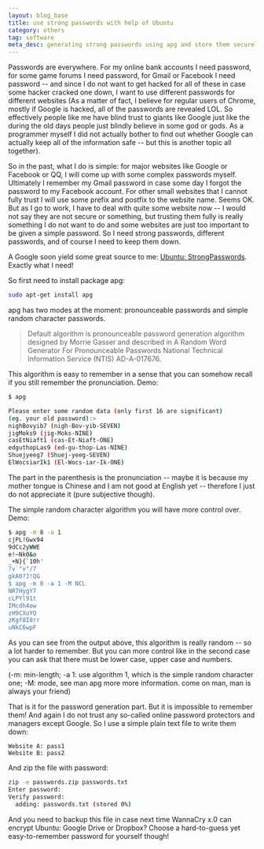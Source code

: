 ```yaml
---
layout: blog_base
title: use strong passwords with help of Ubuntu
category: others
tag: software
meta_desc: generating strong passwords using apg and store them securely, on ubuntu
---
```


Passwords are everywhere. For my online bank accounts I need password, for some game forums I need password, for Gmail or Facebook I need password -- and since I do not want to get hacked for all of these in case some hacker cracked one down, I want to use different passwords for different websites (As a matter of fact, I believe for regular users of Chrome, mostly if Google is hacked, all of the passwords are revealed LOL. So effectively people like me have blind trust to giants like Google just like the during the old days people just blindly believe in some god or gods. As a programmer myself I did not actually bother to find out whether Google can actually keep all of the information safe -- but this is another topic all together).

So in the past, what I do is simple: for major websites like Google or Facebook or QQ, I will come up with some complex passwords myself. Ultimately I remember my Gmail password in case some day I forgot the password to my Facebook account. For other small websites that I cannot fully trust I will use some prefix and postfix to the website name. Seems OK. But as I go to work, I have to deal with quite some website now -- I would not say they are not secure or something, but trusting them fully is really something I do not want to do and some websites are just too important to be given a simple password. So I need strong passwords, different passwords, and of course I need to keep them down.

A Google soon yield some great source to me: <a href="https://help.ubuntu.com/community/StrongPasswords">Ubuntu: StrongPasswords</a>. Exactly what I need!

So first need to install package apg:

~~~bash
sudo apt-get install apg
~~~

apg has two modes at the moment: pronounceable passwords and simple random character passwords.

> Default  algorithm  is pronounceable password generation algorithm designed by Morrie Gasser and described in A Random Word Generator For Pronounceable Passwords National Technical Information Service (NTIS) AD-A-017676.

This algorithm is easy to remember in a sense that you can somehow recall if you still remember the pronunciation. Demo:

~~~bash
$ apg

Please enter some random data (only first 16 are significant)
(eg. your old password):>
nighBovyib7 (nigh-Bov-yib-SEVEN)
jigMoks9 (jig-Moks-NINE)
casEtNiaft1 (cas-Et-Niaft-ONE)
edguthopLas9 (ed-gu-thop-Las-NINE)
Shuejyeeg7 (Shuej-yeeg-SEVEN)
ElWocsiarIk1 (El-Wocs-iar-Ik-ONE)
~~~

The part in the parenthesis is the pronunciation -- maybe it is because my mother tongue is Chinese and I am not good at English yet -- therefore I just do not appreciate it (pure subjective though).

The simple random character algorithm you will have more control over. Demo:

~~~bash
$ apg -m 8 -a 1
cjPL!Gwx94
9dCc2yWWE
e!~Nk0&o
_+N}{`10h'
?v`"v"/7
gkA0?J!QG
$ apg -m 8 -a 1 -M NCL
NR7HygY7
cLPYl91t
IMcdh4ow
zH9CXoYQ
zKgf8I8rr
uNkC6wpF
~~~

As you can see from the output above, this algorithm is really random -- so a lot harder to remember. But you can more control like in the second case you can ask that there must be lower case, upper case and numbers.

(-m: min-length; -a 1: use algorithm 1, which is the simple random character one; -M: mode, see man apg more more information. come on man, man is always your friend)

That is it for the password generation part. But it is impossible to remember them! And again I do not trust any so-called online password protectors and managers except Google. So I use a simple plain text file to write them down:

~~~
Website A: pass1
Website B: pass2
~~~

And zip the file with password:

~~~bash
zip -e passwords.zip passwords.txt
Enter password:
Verify password:
  adding: passwords.txt (stored 0%)
~~~

And you need to backup this file in case next time WannaCry x.0 can encrypt Ubuntu: Google Drive or Dropbox? Choose a hard-to-guess yet easy-to-remember password for yourself though!
